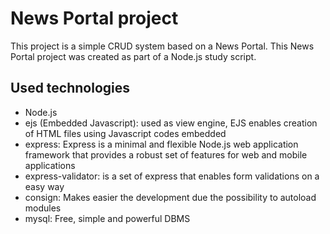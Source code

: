 # News Portal project
This project is a simple CRUD system based on a News Portal.
This News Portal project was created as part of a Node.js study script.

## Used technologies
- Node.js
- ejs (Embedded Javascript): used as view engine, EJS enables creation of HTML files using Javascript codes embedded
- express: Express is a minimal and flexible Node.js web application framework that provides a robust set of features for web and mobile applications
- express-validator: is a set of express that enables form validations on a easy way
- consign: Makes easier the development due the possibility to autoload modules
- mysql: Free, simple and powerful DBMS